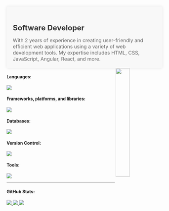 
<div style="background-color: #f8f8f8; padding: 20px; border-radius: 5px; box-shadow: 0px 0px 10px rgba(0, 0, 0, 0.1);">
  <h2 style="color: #333; font-size: 24px; font-weight: bold; margin-bottom: 10px;">Software Developer</h2>
  <p style="color: #666; font-size: 16px; margin-bottom: 0;">With 2 years of experience in creating user-friendly and efficient web applications using a variety of web development tools. My expertise includes HTML, CSS, JavaScript, Angular, React, and more.</p>
</div>


<img width="30%" src="https://r7q6w9z6.rocketcdn.me/career/wp-content/uploads/2020/03/hello.gif" align="right" />


#### Languages:

<p align="left">
    <img src="https://skillicons.dev/icons?i=cs,ts,js,py,jquery,html,css,sass&perline=7"/>
</p>


#### Frameworks, platforms, and libraries:

<p align="left">
    <img src="https://skillicons.dev/icons?i=bootstrap,angular,dotnet,nodejs,docker,express,reactivex&perline=7"/>
</p>


#### Databases:

<p align="left">
    <img src="https://skillicons.dev/icons?i=mongodb,mysql,redis,sqlite,firebase&perline=7"/>
</p>


#### Version Control:

<p align="left">
    <img src="https://skillicons.dev/icons?i=git,github&perline=7"/>
</p>

#### Tools:

<p align="left">
    <img src="https://skillicons.dev/icons?i=visualstudio,vscode,powershell,postman&perline=7"/>
</p>

---


#### GitHub Stats:
<p>
  <a href="https://github.com/FahamaKhan1812">
    <img src="http://github-profile-summary-cards.vercel.app/api/cards/profile-details?username=FahamaKhan1812&theme=transparent" />
  </a>
  <a href="https://github.com/FahamaKhan1812">
    <img src="https://github-readme-streak-stats.herokuapp.com/?user=FahamaKhan1812&hide_border=true&card_width=338&theme=transparent" />
  </a>
  <a href="https://github.com/FahamaKhan1812">
    <img src="http://github-profile-summary-cards.vercel.app/api/cards/stats?username=FahamaKhan1812&theme=transparent" />
  </a>
  
<!--    <a href="https://github.com/FahamaKhan1812">
    <img src="https://github-readme-stats-git-masterrstaa-rickstaa.vercel.app/api/top-langs/?      username=FahamaKhan1812&layout=default&card_width=699&hide_border=true&theme=transparent" />
  </a> -->
  
  
<!--    [![Top Langs](https://github-readme-stats-git-masterrstaa-rickstaa.vercel.app/api/top-langs/?username=FahamaKhan1812&hide=html,css,astro,scss&layout=default&card_width=699&hide_border=true&theme=transparent)](https://github.com/FahamaKhan1812) -->

   


</p>
